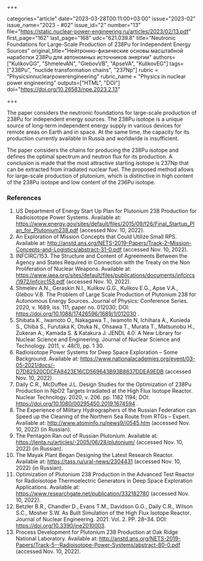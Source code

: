 +++

categories="article"
date="2023-03-28T00:11:00+03:00"
issue="2023-02"
issue_name="2023 - #02"
issue_id="2"
number="13"
file="https://static.nuclear-power-engineering.ru/articles/2023/02/13.pdf"
first_page="162"
last_page="168"
udc="621.039.8"
title="Neutronic Foundations for Large-Scale Production of 238Pu for Independent Energy Sources"
original_title="Нейтронно-физические основы масштабной наработки 238Pu для автономных источников энергии"
authors=["KulikovGG", "ShmelevAN", "GlebovVB", "ApseVA", "KulikovEG"]
tags=["238Pu", "nuclide transformation chains", "237Np"]
rubric = "Physicsinnuclearpowerengineering"
rubric_name = "Physics in nuclear power engineering"
outputs=["HTML", "DOI"]
doi="https://doi.org/10.26583/npe.2023.2.13"

+++

The paper considers the neutronic foundations for large-scale production of 238Pu for independent energy sources. The 238Pu isotope is a unique source of long-term independent energy supply in various devices for remote areas on Earth and in space. At the same time, the capacity for its production currently available in Russia and worldwide is insufficient.

The paper considers the chains for producing the 238Pu isotope and defines the optimal spectrum and neutron flux for its production. A conclusion is made that the most attractive starting isotope is 237Np that can be extracted from irradiated nuclear fuel. The proposed method allows for large-scale production of plutonium, which is distinctive in high content of the 238Pu isotope and low content of the 236Pu isotope.

### References

1. US Department of Energy Start Up Plan for Plutonium 238 Production for Radioisotope Power Systems. Available at: https://www.energy.gov/sites/default/files/2015/09/f26/Final_Startup_Plan_for_Plutonium238.pdf (accessed Nov. 10, 2022).
2. An Exploration of Mission Concepts that Could Utilize Small RPS. Available at: http://anstd.ans.org/NETS-2019-Papers/Track-2–Mission-Concepts-and-Logistics/abstract-31-0.pdf (accessed Nov. 10, 2022).
3. INFCIRC/153. The Structure and Content of Agreements Between the Agency and States Required in Connection with the Treaty on the Non Proliferation of Nuclear Weapons. Available at: https://www.iaea.org/sites/default/files/publications/documents/infcircs/1972/infcirc153.pdf (accessed Nov. 10, 2022).
4. Shmelev A.N., Geraskin N.I., Kulikov G.G., Kulikov E.G., Apse V.A., Glebov V.B. The Problem of Large Scale Production of Plutonium 238 for Autonomous Energy Sources. Journal of Physics: Conference Series. 2020, v. 1689, iss. 111, paper no. 012030; DOI: https://doi.org/10.1088/17426596/1689/1/012030 .
5. Shibata K., Iwamoto O., Nakagawa T., Iwamoto N, Ichihara A., Kunieda S., Chiba S., Furutaka K, Otuka N., Ohsawa T., Murata T., Matsunobu H., Zukeran A., Kamada S. & Katakura J. JENDL 4.0: A New Library for Nuclear Science and Engineering. Journal of Nuclear Science and Technology. 2011, v. 48(1), pp. 1 30.
6. Radioisotope Power Systems for Deep Space Exploration – Some Background. Available at: https://www.nationalacademies.org/event/03-05-2021/docs/-D7D82520CDCFA8423E16CD569643B93B8837DDEA9EDB (accessed Nov. 10, 2022).
7. Daily C.R., McDuffee J.L. Design Studies for the Optimization of 238Pu Production in NpO2 Targets Irradiated at the High Flux Isotope Reactor. Nuclear Technology. 2020, v. 206. pp. 1182 1194; DOI: https://doi.org/10.1080/00295450.2019.1674594 .
8. The Experience of Military Hydrographers of the Russian Federation can Speed up the Cleaning of the Northern Sea Route from RTGs – Expert. Available at: http://www.atominfo.ru/news9/i0545.htm (accessed Nov. 10, 2022) (in Russian).
9. The Pentagon Ran out of Russian Plutonium. Available at: https://lenta.ru/articles/-2005/06/28/plutonium/ (accessed Nov. 10, 2022) (in Russian).
10. The Mayak Plant Began Designing the Latest Research Reactor. Available at: https://tass.ru/ural-news/2304431 (accessed Nov. 10, 2022) (in Russian).
11. Optimization of Plutonium 238 Production in the Advanced Test Reactor for Radioisotope Thermoelectric Generators in Deep Space Exploration Applications. Available at: https://www.researchgate.net/publication/332182780 (accessed Nov. 10, 2022).
12. Betzler B.R., Chandler D., Evans T.M., Davidson G.G., Daily C.R., Wilson S.C., Mosher S.W. As Built Simulation of the High Flux Isotope Reactor. Journal of Nuclear Engineering. 2021. Vol. 2. PP. 28–34. DOI: https://doi.org/10.3390/jne2010003.
13. Process Development for Plutonium 238 Production at Oak Ridge National Laboratory. Available at: http://anstd.ans.org/NETS-2019-Papers/Track-5–-Radioisotope-Power-Systems/abstract-80-0.pdf (accessed Nov. 10, 2022).